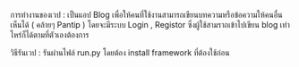 การทำงานของเวป : เป็นแอป Blog เพื่อให้คนที่ใช้งานสามารถเขียนบทความหรือข้อความให้คนอื่นเห็นได้ ( คล้ายๆ Pantip ) โดยจะมีระบบ Login , Registor ซึ่งผู้ใช้สามราถเข้าไปเขียน blog เท่าไหร่ก็ได้ตามที่ตัวเองต้องการ

วิธีรันเวป : รันผ่านไฟล์ run.py โดยต้อง install framework ที่ต้องใช้ก่อน
